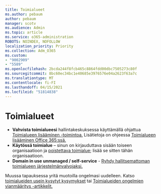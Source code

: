 ```yaml
---
title: Toimialueet
ms.author: pebaum
author: pebaum
manager: scotv
ms.audience: Admin
ms.topic: article
ms.service: o365-administration
ROBOTS: NOINDEX, NOFOLLOW
localization_priority: Priority
ms.collection: Adm_O365
ms.custom:
- "9002909"
- "5589"
ms.openlocfilehash: 2bcda244f8fcb465c8864fdd00dbc7505273c80f
ms.sourcegitcommit: 8bc60ec34bc1e40685e3976576e04a2623f63a7c
ms.translationtype: MT
ms.contentlocale: fi-FI
ms.lasthandoff: 04/15/2021
ms.locfileid: "51814838"
---
```

# <a name="domains"></a>Toimialueet

- **Vahvista toimialueesi** hallintakeskuksessa käyttämällä ohjattua [Toimialueen lisääminen -toimintoa.](https://admin.microsoft.com/Adminportal#/Domains/Wizard) Lisätietoja on ohjeessa [Toimialueen lisääminen Office 365:ssä.](https://docs.microsoft.com/microsoft-365/admin/setup/add-domain?view=o365-worldwide)
- **Käytössä toimialue** – sinun on kirjauduttava sisään toiseen organisaatioon ja [poistettava toimialue](https://docs.microsoft.com/microsoft-365/admin/get-help-with-domains/remove-a-domain?view=o365-worldwide); lisää se sitten tähän organisaatioon.
- **Domain in use unmanaged / self-service**  -  [Ryhdy hallitsemattoman toimialueen järjestelmänvalvojaksi.](https://docs.microsoft.com/azure/active-directory/users-groups-roles/domains-admin-takeover)

Muussa tapauksessa yritä muotoilla ongelmasi uudelleen. Katso [toimialueiden usein kysytyt kysymykset](https://docs.microsoft.com/microsoft-365/admin/setup/domains-faq?view=o365-worldwide) tai [Toimialueiden ongelmien vianmääritys -artikkelit.](https://docs.microsoft.com/microsoft-365/admin/get-help-with-domains/find-and-fix-issues?view=o365-worldwide)
